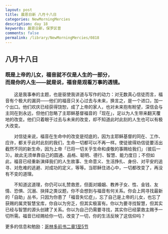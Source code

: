 ```yaml
---
layout: post
title: 晨恩日新 八月十八日
categories: NewMorningMercies
description: day 18
keywords: 晨恩日新，保罗区普
comments: false
permalink: /library/NewMorningMercies/0818
---
```


## 八月十八日

### 既是上帝的儿女，福音就不仅是人生的一部分， <br> 而是你的人生——就是说，福音是观看万事的透镜。

&emsp;&emsp;这是我事奉的主题，也是驱使我讲道与写作的动力：对无数真心信徒而言，福音有个极大的漏洞——他们的福音只关心过去与未来，换言之，是一个进口，加一个出口。他们欢庆已经获得饶恕，成了上帝的家人，也对未来抱有盼望，深信会与主同在到永远，但他们忽略了主耶稣基督福音的「现在」，足以为人生带来翻天覆地的改变。他们只着眼于过去与未来的改变，却不知道此时此刻的人生也可以有极大改变。

&emsp;&emsp;对信徒来说，福音在生命中的改变是彻底的，因为主耶稣基督的同在、工作、应许，都关乎此时此刻的我们，生命一切都可以不再一样。使徒彼得劝信徒要活出截然不同的新生命，因为上帝「已将一切关乎生命和虔敬的事赐给我们」（彼后一3）。故此无须单靠自己的圆通、品格、聪明、德行、智慧、能力度日；不但如此，福音已经重新演绎我们的人生故事、生命意义、生活挣扎、身份、对平安的追寻、对危难的逃避、对成功的定义，等等。当耶稣住进心中，一切都改变了，再没有不变的道理。

&emsp;&emsp;不知道这道理，你仍可以礼赞救恩，但面对婚姻、教养子女、性、金钱、友情、恐惧、沉溺、抉择之类议题，你不会想到与福音有何关系。你会上网寻找最新的「自助」丛书，只因为你患了「福音失忆症」，忘了自己是上帝的儿女，也忘了获赐的属灵智慧宝库，你自以为穷乏，但其实极富有。你以为要寻找智慧，但其实已经与智慧的源头创建了关系。你以为自己仍需要寻找，其实你已经蒙救主赐予一切所需。福音已经赐给你一切，改变了一切，你的生活反映了这信仰吗？

更多的信息和勉励：[哥林多前书二章1至5节]()
